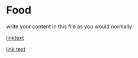 <h1>Food</h1>
<p>write your content in this file as you would normally</p>
<a href="https://www.proprofs.com/quiz-school/ugc/story.php?title=mzm3ndc3nw94of">linktext</a>

<a href="url">link text</a>
